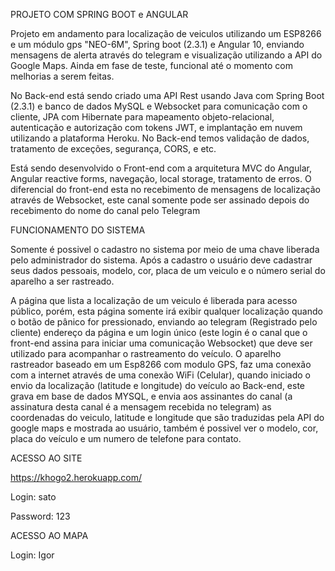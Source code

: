 PROJETO COM SPRING BOOT e ANGULAR

  Projeto em andamento para localização de veiculos utilizando um ESP8266 e um módulo gps "NEO-6M", Spring boot (2.3.1) e Angular 10, enviando mensagens de alerta através do telegram e visualização utilizando a API do Google Maps. Ainda em fase de teste, funcional até o momento com melhorias a serem feitas. 

  No Back-end está sendo criado uma API Rest usando Java com Spring Boot (2.3.1) e banco de dados MySQL e Websocket para comunicação com o cliente, JPA com Hibernate para mapeamento objeto-relacional, autenticação e autorização com tokens JWT, e implantação em nuvem utilizando a plataforma Heroku. No Back-end temos validação de dados, tratamento de exceções, segurança, CORS, e etc.

  Está sendo desenvolvido o Front-end com a arquitetura MVC do Angular, Angular reactive forms, navegação, local storage, tratamento de erros. O diferencial do front-end esta no recebimento de mensagens de localização através de Websocket, este canal somente pode ser assinado depois do recebimento do nome do canal pelo Telegram

FUNCIONAMENTO DO SISTEMA

  Somente é possivel o cadastro no sistema por meio de uma chave liberada pelo administrador do sistema. Após a cadastro o usuário deve cadastrar seus dados pessoais, modelo, cor, placa de um veiculo e o número serial do aparelho a ser rastreado. 

  A página que lista a localização de um veiculo é liberada para acesso público, porém, esta página somente irá exibir qualquer localização quando o botão de pânico for pressionado, enviando ao telegram (Registrado pelo cliente) endereço da página e um login único (este login é o canal que o front-end assina para iniciar uma comunicação Websocket) que deve ser utilizado para acompanhar o rastreamento do veículo. O aparelho rastreador baseado em um Esp8266 com modulo GPS, faz uma conexão com a internet através de uma conexão WiFi (Celular),  quando iniciado o envio da localização (latitude e longitude) do veículo ao Back-end, este grava em base de dados MYSQL, e envia aos assinantes do canal (a assinatura desta canal é a mensagem recebida no telegram) as coordenadas do veiculo, latitude e longitude que são traduzidas pela API do google maps e mostrada ao usuário, também é possivel ver o modelo, cor, placa do veículo e um numero de telefone para contato.
  
ACESSO AO SITE

https://khogo2.herokuapp.com/

Login: sato

Password: 123

ACESSO AO MAPA

Login: Igor





